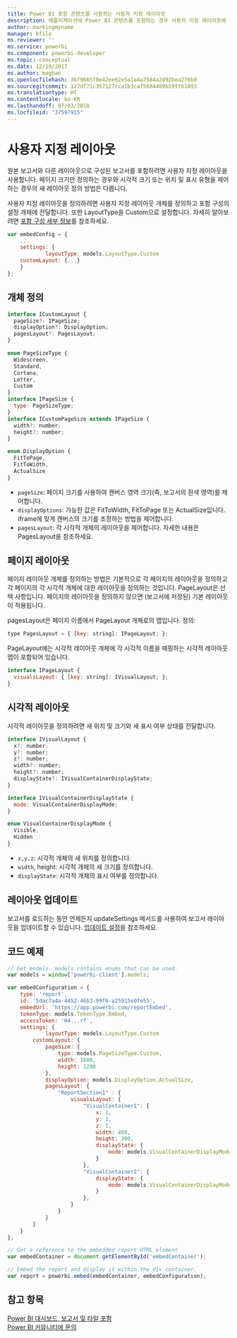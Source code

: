 ```yaml
---
title: Power BI 포함 콘텐츠를 사용하는 사용자 지정 레이아웃
description: 애플리케이션에 Power BI 콘텐츠를 포함하는 경우 사용자 지정 레이아웃에 대해 알아봅니다.
author: markingmyname
manager: kfile
ms.reviewer: ''
ms.service: powerbi
ms.component: powerbi-developer
ms.topic: conceptual
ms.date: 12/19/2017
ms.author: maghan
ms.openlocfilehash: 36f9665f0e42ee62e5a1a4a7584a2492bea276b0
ms.sourcegitcommit: 127df71c357127cca1b3caf5684489b19ff61493
ms.translationtype: HT
ms.contentlocale: ko-KR
ms.lasthandoff: 07/03/2018
ms.locfileid: "37597915"
---
```

# <a name="custom-layouts"></a>사용자 지정 레이아웃


원본 보고서와 다른 레이아웃으로 구성된 보고서를 포함하려면 사용자 지정 레이아웃을 사용합니다. 페이지 크기만 정의하는 경우와 시각적 크기 또는 위치 및 표시 유형을 제어하는 경우의 새 레이아웃 정의 방법은 다릅니다.

사용자 지정 레이아웃을 정의하려면 사용자 지정 레이아웃 개체를 정의하고 포함 구성의 설정 개체에 전달합니다. 또한 LayoutType을 Custom으로 설정합니다. 자세히 알아보려면 [포함 구성 세부 정보](https://github.com/Microsoft/PowerBI-JavaScript/wiki/Embed-Configuration-Details)를 참조하세요.

```javascript
var embedConfig = {
    ...
    settings: {
            layoutType: models.LayoutType.Custom
    customLayout: {...}
    }
};
```

## <a name="object-definition"></a>개체 정의

```javascript
interface ICustomLayout {
  pageSize?: IPageSize;
  displayOption?: DisplayOption;
  pagesLayout?: PagesLayout;
}

enum PageSizeType {
  Widescreen,
  Standard,
  Cortana,
  Letter,
  Custom
}
interface IPageSize {
  type: PageSizeType;
}
interface ICustomPageSize extends IPageSize {
  width?: number;
  height?: number;
}

enum DisplayOption {
  FitToPage,
  FitToWidth,
  ActualSize
}
```

- `pageSize`: 페이지 크기를 사용하여 캔버스 영역 크기(즉, 보고서의 흰색 영역)를 제어합니다.
- `displayOptions`: 가능한 값은 FitToWidth, FitToPage 또는 ActualSize입니다. iframe에 맞게 캔버스의 크기를 조정하는 방법을 제어합니다.
- `pagesLayout`: 각 시각적 개체의 레이아웃을 제어합니다. 자세한 내용은 PagesLayout을 참조하세요.

## <a name="pages-layout"></a>페이지 레이아웃

페이지 레이아웃 개체를 정의하는 방법은 기본적으로 각 페이지의 레이아웃을 정의하고 각 페이지의 각 시각적 개체에 대한 레이아웃을 정의하는 것입니다.
PageLayout은 선택 사항입니다. 페이지의 레이아웃을 정의하지 않으면 (보고서에 저장된) 기본 레이아웃이 적용됩니다.

pagesLayout은 페이지 이름에서 PageLayout 개체로의 맵입니다. 정의:

```javascript
type PagesLayout = { [key: string]: IPageLayout; };
```

PageLayout에는 시각적 레이아웃 개체에 각 시각적 이름을 매핑하는 시각적 레이아웃 맵이 포함되어 있습니다.

```javascript
interface IPageLayout {
  visualsLayout: { [key: string]: IVisualLayout; };
}
```

## <a name="visual-layout"></a>시각적 레이아웃

시각적 레이아웃을 정의하려면 새 위치 및 크기와 새 표시 여부 상태를 전달합니다.

```javascript
interface IVisualLayout {
  x?: number;
  y?: number;
  z?: number;
  width?: number;
  height?: number;
  displayState?: IVisualContainerDisplayState;
}

interface IVisualContainerDisplayState {
  mode: VisualContainerDisplayMode;
}

enum VisualContainerDisplayMode {
  Visible,
  Hidden
}
```

- `x,y,z`: 시각적 개체의 새 위치를 정의합니다.
- `width`, height: 시각적 개체의 새 크기를 정의합니다.
- `displayState`: 시각적 개체의 표시 여부를 정의합니다.


## <a name="update-layout"></a>레이아웃 업데이트

보고서를 로드하는 동안 언제든지 updateSettings 메서드를 사용하여 보고서 레이아웃을 업데이트할 수 있습니다. [업데이트 설정](https://github.com/Microsoft/PowerBI-JavaScript/wiki/Update-Settings)을 참조하세요.

## <a name="code-example"></a>코드 예제

```javascript
// Get models. models contains enums that can be used.
var models = window['powerbi-client'].models;

var embedConfiguration = {
    type: 'report',
    id: '5dac7a4a-4452-46b3-99f6-a25915e0fe55',
    embedUrl: 'https://app.powerbi.com/reportEmbed',
    tokenType: models.TokenType.Embed,
    accessToken: 'H4...rf',
    settings: {
            layoutType: models.LayoutType.Custom
        customLayout: {
            pageSize: {
                type: models.PageSizeType.Custom,
                width: 1600,
                height: 1200
            },
            displayOption: models.DisplayOption.ActualSize,
            pagesLayout: {
                "ReportSection1" : {
                    visualsLayout: {
                        "VisualContainer1": {
                            x: 1,
                            y: 1,
                            z: 1,
                            width: 400,
                            height: 300,
                            displayState: {
                                mode: models.VisualContainerDisplayMode.Visible
                            }
                        },
                        "VisualContainer2": {
                            displayState: {
                                mode: models.VisualContainerDisplayMode.Hidden
                            }
                        },
                    }
                }
            }
        }
    }
};

// Get a reference to the embedded report HTML element
var embedContainer = document.getElementById('embedContainer');

// Embed the report and display it within the div container.
var report = powerbi.embed(embedContainer, embedConfiguration);
```


## <a name="see-also"></a>참고 항목

[Power BI 대시보드, 보고서 및 타일 포함](embedding-content.md)   
[Power BI 커뮤니티에 문의](https://community.powerbi.com/)

